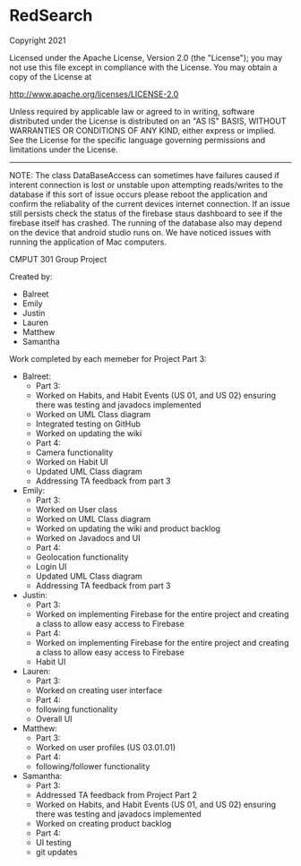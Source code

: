 # RedSearch

Copyright 2021
 
Licensed under the Apache License, Version 2.0 (the "License");
you may not use this file except in compliance with the License.
You may obtain a copy of the License at
 
http://www.apache.org/licenses/LICENSE-2.0
 
Unless required by applicable law or agreed to in writing, software distributed under the License is distributed on an "AS IS" BASIS,
WITHOUT WARRANTIES OR CONDITIONS OF ANY KIND, either express or implied. See the License for the specific language governing permissions and limitations under the License.

-------------

NOTE: The class DataBaseAccess can sometimes have failures caused if interent connection is lost or unstable upon attempting reads/writes to the database if this sort of issue occurs please reboot the application and confirm the reliabality of the current devices internet connection. If an issue still persists check the status of the firebase staus dashboard to see if the firebase itself has crashed. The running of the database also may depend on the device that android studio runs on. We have noticed issues with running the application of Mac computers. 

CMPUT 301 Group Project

Created by:
* Balreet
* Emily
* Justin
* Lauren
* Matthew
* Samantha

Work completed by each memeber for Project Part 3:
* Balreet: 
  * Part 3: 
   * Worked on Habits, and Habit Events (US 01, and US 02) ensuring there was testing and javadocs implemented
   * Worked on UML Class diagram
   * Integrated testing on GitHub
   * Worked on updating the wiki
  * Part 4: 
   * Camera functionality
   * Worked on Habit UI
   * Updated UML Class diagram
   * Addressing TA feedback from part 3
* Emily:
  * Part 3:
   * Worked on User class
   * Worked on UML Class diagram
   * Worked on updating the wiki and product backlog
   * Worked on Javadocs and UI
  * Part 4: 
   * Geolocation functionality
   * Login UI
   * Updated UML Class diagram 
   * Addressing TA feedback from part 3
* Justin:
  * Part 3: 
   * Worked on implementing Firebase for the entire project and creating a class to allow easy access to Firebase
  * Part 4: 
   * Worked on implementing Firebase for the entire project and creating a class to allow easy access to Firebase
   * Habit UI
* Lauren:
  * Part 3:
   * Worked on creating user interface
  * Part 4: 
   * following functionality
   * Overall UI
* Matthew:
  * Part 3:
   * Worked on user profiles (US 03.01.01)
  * Part 4: 
   * following/follower functionality
* Samantha:
  * Part 3:
   * Addressed TA feedback from Project Part 2
   * Worked on Habits, and Habit Events (US 01, and US 02) ensuring there was testing and javadocs implemented
   * Worked on creating product backlog
  * Part 4: 
   * UI testing
   * git updates

